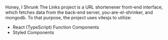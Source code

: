 Honey, I Shrunk The Links project is a URL shortenener front-end interface, which fetches data from the back-end server, you-are-el-shrinker, and mongodb.
To that purpose, the project uses vitesjs to utilize:
- React (TypeScript) Function Components
- Styled Components